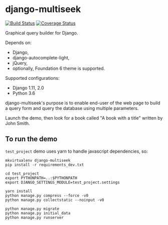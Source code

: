 django-multiseek
================

[![Build Status](https://travis-ci.org/mpasternak/django-multiseek.svg?branch=master)](https://travis-ci.org/mpasternak/django-multiseek)
[![Coverage Status](https://coveralls.io/repos/github/mpasternak/django-multiseek/badge.svg?branch=master)](https://coveralls.io/github/mpasternak/django-multiseek?branch=master)

Graphical query builder for Django.

Depends on:
* Django,
* django-autocomplete-light,
* jQuery,
* optionally, Foundation 6 theme is supported. 

Supported configurations: 
* Django 1.11, 2.0
* Python 3.6

django-multiseek's purpose is to enable end-user of the web page to build a query form and query the database using multiple parameters.

Launch the demo, then look for a book called "A book with a title" written by John Smith.

To run the demo
---------------

`test_project` demo uses yarn to handle javascript dependencies, so:


    mkvirtualenv django-multiseek
    pip install -r requirements_dev.txt

    cd test_project
    export PYTHONPATH=..:$PYTHONPATH
    export DJANGO_SETTINGS_MODULE=test_project.settings

    yarn install
    python manage.py compress --force -v0
    python manage.py collectstatic --noinput -v0

    python manage.py migrate
    python manage.py initial_data
    python manage.py runserver
